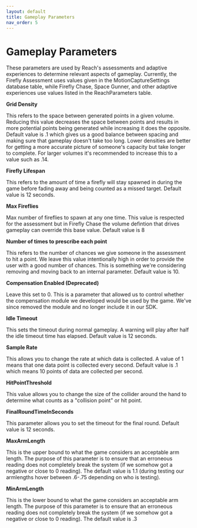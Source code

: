 ```yaml
---
layout: default
title: Gameplay Parameters
nav_order: 5
---
```


# Gameplay Parameters

These parameters are used by Reach's assessments and adaptive experiences to determine relevant aspects of gameplay. Currently, the Firefly Assessment uses values given in the MotionCaptureSettings database table, while Firefly Chase, Space Gunner, and other adaptive experiences use values listed in the ReachParameters table.

**Grid Density**

This refers to the space between generated points in a given volume. Reducing this value decreases the space between points and results in more potential points being generated while increasing it does the opposite. Default value is .1 which gives us a good balance between spacing and making sure that gameplay doesn't take too long. Lower densities are better for getting a more accurate picture of someone's capacity but take longer to complete. For larger volumes it's recommended to increase this to a value such as .14. 

**Firefly Lifespan**

This refers to the amount of time a firefly will stay spawned in during the game before fading away and being counted as a missed target. Default value is 12 seconds.

**Max Fireflies**

Max number of fireflies to spawn at any one time. This value is respected for the assessment but in Firefly Chase the volume defintion that drives gameplay can override this base value. Default value is 8

**Number of times to prescribe each point**

This refers to the number of chances we give someone in the assessment to hit a point. We leave this value intentionally high in order to provide the user with a good number of chances. This is something we're considering removing and moving back to an internal parameter. Default value is 10.

**Compensation Enabled (Deprecated)**

Leave this set to 0. This is a parameter that allowed us to control whether the compensation module we developed would be used by the game. We've since removed the module and no longer include it in our SDK.

**Idle Timeout**

This sets the timeout during normal gameplay. A warning will play after half the idle timeout time has elapsed. Default value is 12 seconds.

**Sample Rate**

This allows you to change the rate at which data is collected. A value of 1 means that one data point is collected every second. Default value is .1 which means 10 points of data are collected per second.

**HitPointThreshold**

This value allows you to change the size of the collider around the hand to determine what counts as a "collision point" or hit point.

**FinalRoundTimeInSeconds**

This parameter allows you to set the timeout for the final round. Default value is 12 seconds.

**MaxArmLength**

This is the upper bound to what the game considers an acceptable arm length. The purpose of this parameter is to ensure that an erroneous reading does not completely break the system (if we somehow got a negative or close to 0 reading). The default value is 1.1 (during testing our armlengths hover between .6-.75 depending on who is testing).

**MinArmLength**

This is the lower bound to what the game considers an acceptable arm length. The purpose of this parameter is to ensure that an erroneous reading does not completely break the system (if we somehow got a negative or close to 0 reading). The default value is .3
